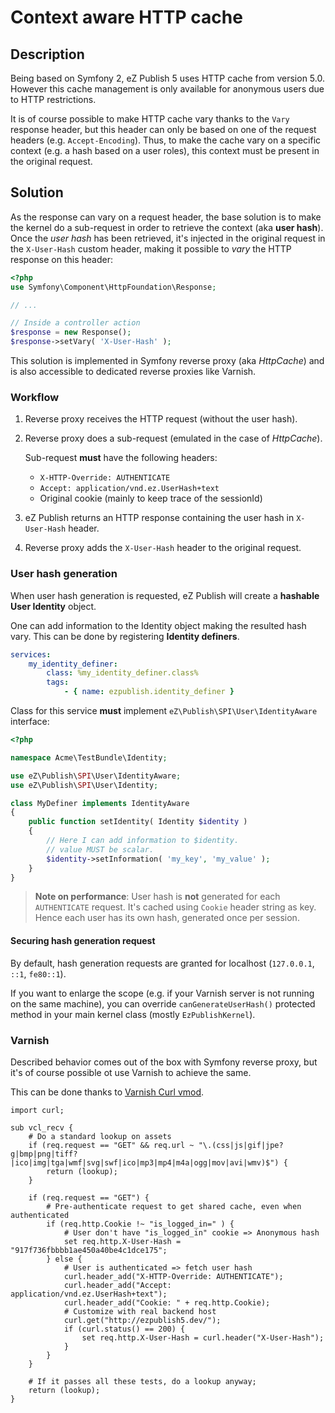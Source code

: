 # Context aware HTTP cache

## Description
Being based on Symfony 2, eZ Publish 5 uses HTTP cache from version 5.0.
However this cache management is only available for anonymous users due to HTTP restrictions.

It is of course possible to make HTTP cache vary thanks to the `Vary` response header, but this header can only
be based on one of the request headers (e.g. `Accept-Encoding`).
Thus, to make the cache vary on a specific context (e.g. a hash based on a user roles), this context must be present
in the original request.

## Solution
As the response can vary on a request header, the base solution is to make the kernel do a sub-request in order to retrieve
the context (aka **user hash**). Once the *user hash* has been retrieved, it's injected in the original request in
the `X-User-Hash` custom header, making it possible to *vary* the HTTP response on this header:

```php
<?php
use Symfony\Component\HttpFoundation\Response;

// ...

// Inside a controller action
$response = new Response();
$response->setVary( 'X-User-Hash' );
```

This solution is implemented in Symfony reverse proxy (aka *HttpCache*) and is also accessible to dedicated reverse
proxies like Varnish.

### Workflow
1. Reverse proxy receives the HTTP request (without the user hash).
2. Reverse proxy does a sub-request (emulated in the case of *HttpCache*).

    Sub-request **must** have the following headers:

    * `X-HTTP-Override: AUTHENTICATE`
    * `Accept: application/vnd.ez.UserHash+text`
    * Original cookie (mainly to keep trace of the sessionId)

3. eZ Publish returns an HTTP response containing the user hash in `X-User-Hash` header.
4. Reverse proxy adds the `X-User-Hash` header to the original request.

### User hash generation
When user hash generation is requested, eZ Publish will create a **hashable User Identity** object.

One can add information to the Identity object making the resulted hash vary.
This can be done by registering **Identity definers**.

```yaml
services:
    my_identity_definer:
        class: %my_identity_definer.class%
        tags:
            - { name: ezpublish.identity_definer }
```

Class for this service **must** implement `eZ\Publish\SPI\User\IdentityAware` interface:

```php
<?php

namespace Acme\TestBundle\Identity;

use eZ\Publish\SPI\User\IdentityAware;
use eZ\Publish\SPI\User\Identity;

class MyDefiner implements IdentityAware
{
    public function setIdentity( Identity $identity )
    {
        // Here I can add information to $identity.
        // value MUST be scalar.
        $identity->setInformation( 'my_key', 'my_value' );
    }
}
```

> **Note on performance**: User hash is **not** generated for each `AUTHENTICATE` request.
> It's cached using `Cookie` header string as key. Hence each user has its own hash, generated once per session.

#### Securing hash generation request
By default, hash generation requests are granted for localhost (`127.0.0.1`, `::1`, `fe80::1`).

If you want to enlarge the scope (e.g. if your Varnish server is not running on the same machine), you can override
`canGenerateUserHash()` protected method in your main kernel class (mostly `EzPublishKernel`).


### Varnish
Described behavior comes out of the box with Symfony reverse proxy, but it's of course possible ot use Varnish to achieve
the same.

This can be done thanks to [Varnish Curl vmod](https://github.com/varnish/libvmod-curl).

```
import curl;

sub vcl_recv {
    # Do a standard lookup on assets
    if (req.request == "GET" && req.url ~ "\.(css|js|gif|jpe?g|bmp|png|tiff?|ico|img|tga|wmf|svg|swf|ico|mp3|mp4|m4a|ogg|mov|avi|wmv)$") {
        return (lookup);
    }

    if (req.request == "GET") {
        # Pre-authenticate request to get shared cache, even when authenticated
        if (req.http.Cookie !~ "is_logged_in=" ) {
            # User don't have "is_logged_in" cookie => Anonymous hash
            set req.http.X-User-Hash = "917f736fbbbb1ae450a40be4c1dce175";
        } else {
            # User is authenticated => fetch user hash
            curl.header_add("X-HTTP-Override: AUTHENTICATE");
            curl.header_add("Accept: application/vnd.ez.UserHash+text");
            curl.header_add("Cookie: " + req.http.Cookie);
            # Customize with real backend host
            curl.get("http://ezpublish5.dev/");
            if (curl.status() == 200) {
                set req.http.X-User-Hash = curl.header("X-User-Hash");
            }
        }
    }

    # If it passes all these tests, do a lookup anyway;
    return (lookup);
}
```
